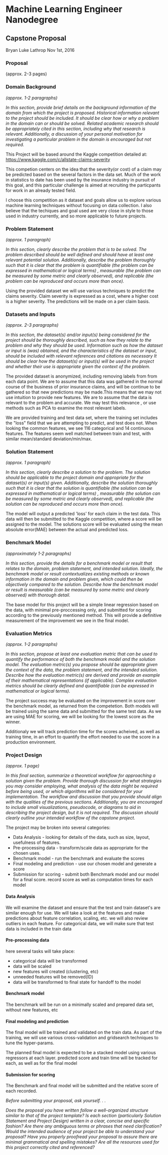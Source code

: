 # Machine Learning Engineer Nanodegree

## Capstone Proposal

Bryan Luke Lathrop
Nov 1st, 2016

### Proposal

(approx. 2-3 pages)
<div>

### Domain Background
<i>
(approx. 1-2 paragraphs)

In this section, provide brief details on the background information of the domain from which the project is proposed. Historical information relevant to the project should be included. It should be clear how or why a problem in the domain can or should be solved. Related academic research should be appropriately cited in this section, including why that research is relevant. Additionally, a discussion of your personal motivation for investigating a particular problem in the domain is encouraged but not required.</i>

This Project  will be based around the Kaggle competition detailed at:
https://www.kaggle.com/c/allstate-claims-severity

This competion centers on the idea that the severity(or cost) of a claim may be predicted based on the several factors in the data set. Much of the work in statistics to date has been used by the insurance industry in pursuit of this goal, and this particular challenge is aimed at recruiting the particpants for work in an already tested field.

I choose this competition as it dataset and goals allow us to explore various machine learning techniques without focusing on data collection. I also believe that the techiques and goal used are very close in style to those used in industry currently, and so more applicable to future projects.

### Problem Statement
<i>
(approx. 1 paragraph)

In this section, clearly describe the problem that is to be solved. The problem described should be well defined and should have at least one relevant potential solution. Additionally, describe the problem thoroughly such that it is clear that the problem is quantifiable (the problem can be expressed in mathematical or logical terms) , measurable (the problem can be measured by some metric and clearly observed), and replicable (the problem can be reproduced and occurs more than once).
</i>

Using the provided dataset we will use various techniques to predict the claims severity. Claim severity is expressed as a cost, where a higher cost is a higher severity. The predictions will be made on a per claim basis.

### Datasets and Inputs
<i>
(approx. 2-3 paragraphs)

In this section, the dataset(s) and/or input(s) being considered for the project should be thoroughly described, such as how they relate to the problem and why they should be used. Information such as how the dataset or input is (was) obtained, and the characteristics of the dataset or input, should be included with relevant references and citations as necessary It should be clear how the dataset(s) or input(s) will be used in the project and whether their use is appropriate given the context of the problem.
</i>

The provided dataset is anonymized, including removing labels from from each data point. We are to assume that this data was gathered in the normal course of the business of prior insurance claims, and will be continue to be gathered so that new predictions may be made.This means that we may not use intuition to provide new features. We are to assume that the data is relevant to the problem and accurate. We may test this relevance , or use methods such as PCA to examine the most relevant labels. 

We are provided training and test data set, where the training set includes the "loss" field that we are attempting to predict, and test does not. When looking the common features, we see 116 categorical and 14 continuous features. The features seem well matched between train and test, with similar mean/standard deviation/min/max. 

### Solution Statement
<i>
(approx. 1 paragraph)

In this section, clearly describe a solution to the problem. The solution should be applicable to the project domain and appropriate for the dataset(s) or input(s) given. Additionally, describe the solution thoroughly such that it is clear that the solution is quantifiable (the solution can be expressed in mathematical or logical terms) , measurable (the solution can be measured by some metric and clearly observed), and replicable (the solution can be reproduced and occurs more than once).
</i>

The model will output a predicted 'loss' for each claim in the test data. This data will then be submitted to the Kaggle competition, where a score will be assigned to the model. The solutions score will be evaluated using the mean absolute error(MAE) between the actual and predicted loss.  

### Benchmark Model
<i>
(approximately 1-2 paragraphs)

In this section, provide the details for a benchmark model or result that relates to the domain, problem statement, and intended solution. Ideally, the benchmark model or result contextualizes existing methods or known information in the domain and problem given, which could then be objectively compared to the solution. Describe how the benchmark model or result is measurable (can be measured by some metric and clearly observed) with thorough detail.
</i>

The base model for this project will be a simple linear regression based on the data, with minimal pre-proccessing only, and submitted for scoring according to the previously mentioned method. This will provide a definitive measurement of the improvement we see in the final model.

### Evaluation Metrics
<i>
(approx. 1-2 paragraphs)

In this section, propose at least one evaluation metric that can be used to quantify the performance of both the benchmark model and the solution model. The evaluation metric(s) you propose should be appropriate given the context of the data, the problem statement, and the intended solution. Describe how the evaluation metric(s) are derived and provide an example of their mathematical representations (if applicable). Complex evaluation metrics should be clearly defined and quantifiable (can be expressed in mathematical or logical terms).
</i>

The project success may be evaluated on the improvement in score over the benchmark model, as returned from the competetion. Both models will be trained using the same data and submitted for the same test data. As we are using MAE for scoring, we will be looking for the lowest score as the winner.

Additionaly we will track prediction time for the scores acheived, as well as training time, in an effort to quantify the effort needed to use the score in a production environment.

### Project Design
<i>
(approx. 1 page)

In this final section, summarize a theoretical workflow for approaching a solution given the problem. Provide thorough discussion for what strategies you may consider employing, what analysis of the data might be required before being used, or which algorithms will be considered for your implementation. The workflow and discussion that you provide should align with the qualities of the previous sections. Additionally, you are encouraged to include small visualizations, pseudocode, or diagrams to aid in describing the project design, but it is not required. The discussion should clearly outline your intended workflow of the capstone project.

</i>

The project may be broken into several categories:
* Data Analysis -  looking for details of the data, such as size, layout, usefulness of features.
* Pre-processing data - transform/scale data as appropriate for the chosen uses.
* Benchmark model - run the benchmark and evaluate the scores
* Final modeling and prediction - use our chosen model and generate a score
* Submission for scoring - submit both Benchmark model and our model for a final score. record score as well as computation times for each model

#### Data Analysis
  We will examine the dataset and ensure that the test and train dataset's are similar enough for use. We will take a look at the features and make predictions about feature correlation, scaling, etc. we will also review outliers in each feature. For categorical data, we will make sure that test data is included in the train data

#### Pre-processing data
 here several tasks will take place:
 * categorical data will be transformed
 * data will be scaled 
 * new features will created (clustering, etc)
 * unneeded features will be removed(ID)
 * data will be transformed to final state for handoff to the model

#### Benchmark model
 The benchmark will be run on a minimally scaled and prepared data set, without new features, etc

#### Final modeling and prediction
 The final model will be trained and validated on the train data. As part of the training, we will use various cross-validation and gridsearch techniques to tune the hyper-params.
 
 The planned final model is expected to be a stacked model using various regressors at each layer. predicted score and train time  will be tracked for each, as well as for the final model

#### Submission for scoring
 The Benchmark and final model will be submitted and the relative score of each recorded.

<i>
Before submitting your proposal, ask yourself. . .

Does the proposal you have written follow a well-organized structure similar to that of the project template?
Is each section (particularly Solution Statement and Project Design) written in a clear, concise and specific fashion? Are there any ambiguous terms or phrases that need clarification?
Would the intended audience of your project be able to understand your proposal?
Have you properly proofread your proposal to assure there are minimal grammatical and spelling mistakes?
Are all the resources used for this project correctly cited and referenced?
</i>

